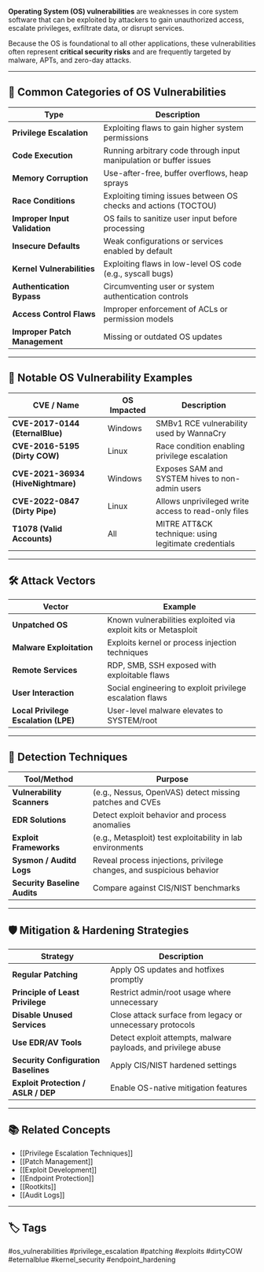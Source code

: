 **Operating System (OS) vulnerabilities** are weaknesses in core system software that can be exploited by attackers to gain unauthorized access, escalate privileges, exfiltrate data, or disrupt services.

Because the OS is foundational to all other applications, these vulnerabilities often represent **critical security risks** and are frequently targeted by malware, APTs, and zero-day attacks.

---

## 🎯 Common Categories of OS Vulnerabilities

| Type                         | Description                                                       |
|------------------------------|-------------------------------------------------------------------|
| **Privilege Escalation**      | Exploiting flaws to gain higher system permissions                |
| **Code Execution**            | Running arbitrary code through input manipulation or buffer issues|
| **Memory Corruption**         | Use-after-free, buffer overflows, heap sprays                     |
| **Race Conditions**           | Exploiting timing issues between OS checks and actions (TOCTOU)   |
| **Improper Input Validation** | OS fails to sanitize user input before processing                 |
| **Insecure Defaults**         | Weak configurations or services enabled by default                |
| **Kernel Vulnerabilities**    | Exploiting flaws in low-level OS code (e.g., syscall bugs)        |
| **Authentication Bypass**     | Circumventing user or system authentication controls              |
| **Access Control Flaws**      | Improper enforcement of ACLs or permission models                 |
| **Improper Patch Management** | Missing or outdated OS updates                                   |

---

## 🧠 Notable OS Vulnerability Examples

| CVE / Name         | OS Impacted     | Description                                                    |
|--------------------|------------------|----------------------------------------------------------------|
| **CVE-2017-0144 (EternalBlue)** | Windows | SMBv1 RCE vulnerability used by WannaCry                      |
| **CVE-2016-5195 (Dirty COW)**     | Linux   | Race condition enabling privilege escalation                   |
| **CVE-2021-36934 (HiveNightmare)** | Windows | Exposes SAM and SYSTEM hives to non-admin users              |
| **CVE-2022-0847 (Dirty Pipe)**    | Linux   | Allows unprivileged write access to read-only files           |
| **T1078 (Valid Accounts)**        | All     | MITRE ATT&CK technique: using legitimate credentials           |

---

## 🛠️ Attack Vectors

| Vector                   | Example                                                           |
|--------------------------|-------------------------------------------------------------------|
| **Unpatched OS**          | Known vulnerabilities exploited via exploit kits or Metasploit   |
| **Malware Exploitation**  | Exploits kernel or process injection techniques                  |
| **Remote Services**       | RDP, SMB, SSH exposed with exploitable flaws                     |
| **User Interaction**      | Social engineering to exploit privilege escalation flaws         |
| **Local Privilege Escalation (LPE)** | User-level malware elevates to SYSTEM/root         |

---

## 🧰 Detection Techniques

| Tool/Method               | Purpose                                                        |
|---------------------------|----------------------------------------------------------------|
| **Vulnerability Scanners**| (e.g., Nessus, OpenVAS) detect missing patches and CVEs         |
| **EDR Solutions**         | Detect exploit behavior and process anomalies                  |
| **Exploit Frameworks**    | (e.g., Metasploit) test exploitability in lab environments     |
| **Sysmon / Auditd Logs**  | Reveal process injections, privilege changes, and suspicious behavior |
| **Security Baseline Audits** | Compare against CIS/NIST benchmarks                         |

---

## 🛡️ Mitigation & Hardening Strategies

| Strategy                        | Description                                                 |
|---------------------------------|-------------------------------------------------------------|
| **Regular Patching**            | Apply OS updates and hotfixes promptly                      |
| **Principle of Least Privilege**| Restrict admin/root usage where unnecessary                 |
| **Disable Unused Services**     | Close attack surface from legacy or unnecessary protocols   |
| **Use EDR/AV Tools**            | Detect exploit attempts, malware payloads, and privilege abuse |
| **Security Configuration Baselines** | Apply CIS/NIST hardened settings                        |
| **Exploit Protection / ASLR / DEP** | Enable OS-native mitigation features                   |

---

## 📚 Related Concepts

- [[Privilege Escalation Techniques]]
- [[Patch Management]]
- [[Exploit Development]]
- [[Endpoint Protection]]
- [[Rootkits]]
- [[Audit Logs]]

---

## 🏷 Tags

#os_vulnerabilities #privilege_escalation #patching #exploits #dirtyCOW #eternalblue #kernel_security #endpoint_hardening
